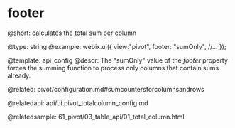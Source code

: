footer
=============

@short:
	calculates the total sum per column

@type: string
@example:
webix.ui({
    view:"pivot",
    footer: "sumOnly",
    //...
});

@template:	api_config
@descr:
The "sumOnly" value of the *footer* property forces the summing function to process only columns that contain sums already.

@related:
pivot/configuration.md#sumcountersforcolumnsandrows

@relatedapi:
api/ui.pivot_totalcolumn_config.md

@relatedsample:
61_pivot/03_table_api/01_total_column.html